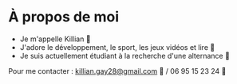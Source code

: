 # À propos de moi 

- Je m'appelle Killian 👋    
- J'adore le développement, le sport, les jeux vidéos et lire 🤩   
- Je suis actuellement étudiant à la recherche d'une alternance 🧠    

Pour me contacter : killian.gay28@gmail.com 📧 / 06 95 15 23 24 📱
